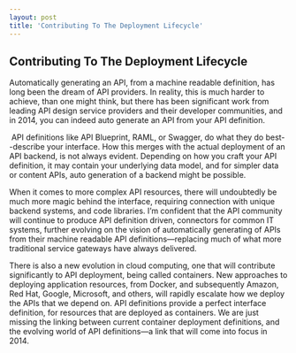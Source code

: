 ```yaml
---
layout: post
title: 'Contributing To The Deployment Lifecycle'
---
```

<h2>Contributing To The Deployment Lifecycle</h2>
<p>Automatically generating an API, from a machine readable definition, has long been the dream of API providers. In reality, this is much harder to achieve, than one might think, but there has been significant work from leading API design service providers and their developer communities, and in 2014, you can indeed auto generate an API from your API definition.</p>
<p>&nbsp;API definitions like&nbsp;API Blueprint, RAML, or Swagger, do what they do best--describe your interface. How this merges with the actual deployment of an API backend, is not always evident. Depending on how you craft your API definition, it may contain your underlying data model, and for simpler data or content APIs, auto generation of a backend might be possible.</p>
<p>When it comes to more complex API resources, there will undoubtedly be much more magic behind the interface, requiring connection with unique backend systems, and code libraries. I&rsquo;m confident that the API community will continue to produce API definition driven, connectors for common IT systems, further evolving on the vision of automatically generating of APIs from their machine readable API definitions&mdash;replacing much of what more traditional service gateways have always delivered.</p>
<p>There is also a new evolution in cloud computing, one that will contribute significantly to API deployment, being called containers. New approaches to deploying application resources, from Docker, and subsequently Amazon, Red Hat, Google, Microsoft, and others, will rapidly escalate how we deploy the APIs that we depend on. API definitions provide a perfect interface definition, for resources that are deployed as containers. We are just missing the linking between current container deployment definitions, and the evolving world of API definitions&mdash;a link that will come into focus in 2014.</p>